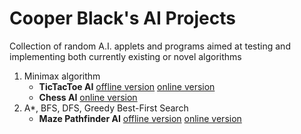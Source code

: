 # Cooper Black's AI Projects
Collection of random A.I. applets and programs aimed at testing and implementing both currently existing or novel algorithms

1) Minimax algorithm
   - **TicTacToe AI** [offline version](/Tic-Tac-Toe/src.c) [online version](https://cooperblacks.github.io/ai-projects/Tic-Tac-Toe/index.html)
   - **Chess AI** [online version](https://cooperblacks.github.io/ai-projects/Chess-AI/index.html)
2) A*, BFS, DFS, Greedy Best-First Search
   - **Maze Pathfinder AI** [offline version](/Maze-Pathfinding/src.c) [online version](https://cooperblacks.github.io/ai-projects/Maze-Pathfinding)
